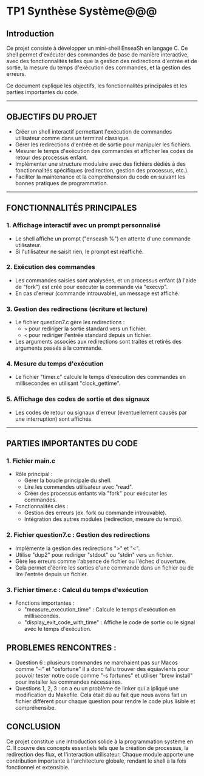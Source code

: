 # TP1 Synthèse Système@@@

## **Introduction**
Ce projet consiste à développer un mini-shell EnseaSh en langage C. Ce shell permet d'exécuter des commandes de base de manière interactive, avec des fonctionnalités telles que la gestion des redirections d'entrée et de sortie, la mesure du temps d'exécution des commandes, et la gestion des erreurs.

Ce document explique les objectifs, les fonctionnalités principales et les parties importantes du code.

---

## OBJECTIFS DU PROJET

- Créer un shell interactif permettant l'exécution de commandes utilisateur comme dans un terminal classique.
- Gérer les redirections d'entrée et de sortie pour manipuler les fichiers.
- Mesurer le temps d'exécution des commandes et afficher les codes de retour des processus enfant.
- Implémenter une structure modulaire avec des fichiers dédiés à des fonctionnalités spécifiques (redirection, gestion des processus, etc.).
- Faciliter la maintenance et la compréhension du code en suivant les bonnes pratiques de programmation.

---

## FONCTIONNALITÉS PRINCIPALES

### 1. Affichage interactif avec un prompt personnalisé
- Le shell affiche un prompt ("enseash %") en attente d'une commande utilisateur.
- Si l'utilisateur ne saisit rien, le prompt est réaffiché.

### 2. Exécution des commandes
- Les commandes saisies sont analysées, et un processus enfant (à l'aide de "fork") est créé pour exécuter la commande via "execvp".
- En cas d'erreur (commande introuvable), un message est affiché.

### 3. Gestion des redirections (écriture et lecture)
- Le fichier question7.c gère les redirections :
  - `>` pour rediriger la sortie standard vers un fichier.
  - `<` pour rediriger l'entrée standard depuis un fichier.
- Les arguments associés aux redirections sont traités et retirés des arguments passés à la commande.

### 4. Mesure du temps d'exécution
- Le fichier "timer.c" calcule le temps d'exécution des commandes en millisecondes en utilisant "clock_gettime".

### 5. Affichage des codes de sortie et des signaux
- Les codes de retour ou signaux d'erreur (éventuellement causés par une interruption) sont affichés.



---

## PARTIES IMPORTANTES DU CODE

### 1. Fichier main.c
- Rôle principal :
  - Gérer la boucle principale du shell.
  - Lire les commandes utilisateur avec "read".
  - Créer des processus enfants via "fork" pour exécuter les commandes.
- Fonctionnalités clés :
  - Gestion des erreurs (ex. fork ou commande introuvable).
  - Intégration des autres modules (redirection, mesure du temps).

### 2. Fichier question7.c : Gestion des redirections
- Implémente la gestion des redirections ">" et "<".
- Utilise "dup2" pour rediriger "stdout" ou "stdin" vers un fichier.
- Gère les erreurs comme l'absence de fichier ou l'échec d'ouverture.
- Cela permet d'écrire les sorties d'une commande dans un fichier ou de lire l'entrée depuis un fichier.

### 3. Fichier timer.c : Calcul du temps d'exécution
- Fonctions importantes :
  - "measure_execution_time" : Calcule le temps d'exécution en millisecondes.
  - "display_exit_code_with_time" : Affiche le code de sortie ou le signal avec le temps d'exécution.


## PROBLEMES RENCONTRES :

- Question 6 : plusieurs commandes ne marchaient pas sur Macos comme "-i" et "osfortune" il a donc fallu trouver des équiavlents pour pouvoir tester notre code comme "-s fortunes" et utiliser "brew install" pour installer les commandes nécessaires.
- Questions 1, 2, 3 : on a eu un problème de linker qui a ipliqué une modification du Makefile. Cela était dû au fait que nous avons fait un fichier différent pour chaque question pour rendre le code plus lisible et compréhensibe. 

## CONCLUSION
Ce projet constitue une introduction solide à la programmation système en C. Il couvre des concepts essentiels tels que la création de processus, la redirection des flux, et l'interaction utilisateur. Chaque module apporte une contribution importante à l'architecture globale, rendant le shell à la fois fonctionnel et extensible.

